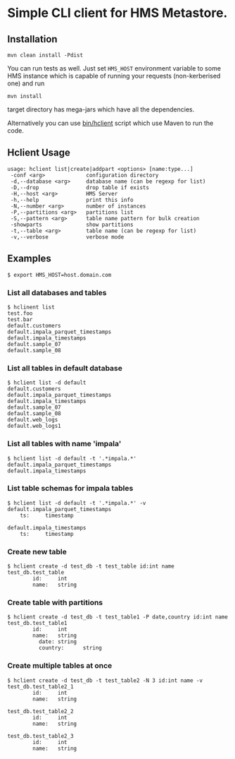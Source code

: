 # Simple CLI client for HMS Metastore.

## Installation

    mvn clean install -Pdist

You can run tests as well. Just set `HMS_HOST` environment variable to some HMS instance which is
capable of running your requests (non-kerberised one) and run

    mvn install
    
target directory has mega-jars which have all the dependencies.

Alternatively you can use [bin/hclient](../bin/hclient) script which use Maven to run the code.

## Hclient Usage

    usage: hclient list|create|addpart <options> [name:type...]
     -conf <arg>             configuration directory
     -d,--database <arg>     database name (can be regexp for list)
     -D,--drop               drop table if exists
     -H,--host <arg>         HMS Server
     -h,--help               print this info
     -N,--number <arg>       number of instances
     -P,--partitions <arg>   partitions list
     -S,--pattern <arg>      table name pattern for bulk creation
     -showparts              show partitions
     -t,--table <arg>        table name (can be regexp for list)
     -v,--verbose            verbose mode


## Examples

    $ export HMS_HOST=host.domain.com
    
### List all databases and tables

    $ hclinent list
    test.foo
    test.bar
    default.customers
    default.impala_parquet_timestamps
    default.impala_timestamps
    default.sample_07
    default.sample_08
    
### List all tables in default database

    $ hclient list -d default
    default.customers
    default.impala_parquet_timestamps
    default.impala_timestamps
    default.sample_07
    default.sample_08
    default.web_logs
    default.web_logs1
    
### List all tables with name 'impala'

    $ hclient list -d default -t '.*impala.*'
    default.impala_parquet_timestamps
    default.impala_timestamps

### List table schemas for impala tables

    $ hclient list -d default -t '.*impala.*' -v
    default.impala_parquet_timestamps
        ts:     timestamp

    default.impala_timestamps
        ts:     timestamp

### Create new table

    $ hclient create -d test_db -t test_table id:int name
    test_db.test_table
            id:     int
            name:   string

### Create table with partitions

    $ hclient create -d test_db -t test_table1 -P date,country id:int name 
    test_db.test_table1
            id:     int
            name:   string
              date: string
              country:      string

### Create multiple tables at once
    $ hclient create -d test_db -t test_table2 -N 3 id:int name -v
    test_db.test_table2_1
            id:     int
            name:   string
    
    test_db.test_table2_2
            id:     int
            name:   string
    
    test_db.test_table2_3
            id:     int
            name:   string

